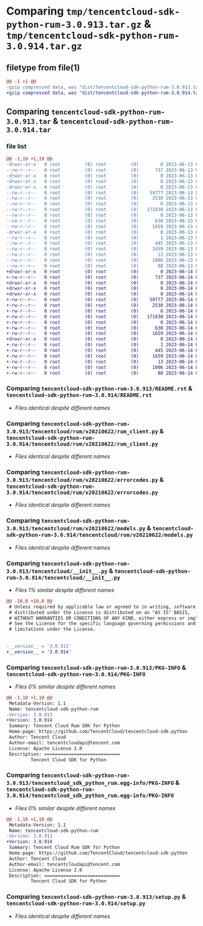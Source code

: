 # Comparing `tmp/tencentcloud-sdk-python-rum-3.0.913.tar.gz` & `tmp/tencentcloud-sdk-python-rum-3.0.914.tar.gz`

## filetype from file(1)

```diff
@@ -1 +1 @@
-gzip compressed data, was "dist/tencentcloud-sdk-python-rum-3.0.913.tar", last modified: Tue Jun 13 02:23:25 2023, max compression
+gzip compressed data, was "dist/tencentcloud-sdk-python-rum-3.0.914.tar", last modified: Wed Jun 14 00:32:35 2023, max compression
```

## Comparing `tencentcloud-sdk-python-rum-3.0.913.tar` & `tencentcloud-sdk-python-rum-3.0.914.tar`

### file list

```diff
@@ -1,19 +1,19 @@
-drwxr-xr-x   0 root         (0) root         (0)        0 2023-06-13 02:23:25.000000 tencentcloud-sdk-python-rum-3.0.913/
--rw-r--r--   0 root         (0) root         (0)      737 2023-06-13 02:23:25.000000 tencentcloud-sdk-python-rum-3.0.913/README.rst
-drwxr-xr-x   0 root         (0) root         (0)        0 2023-06-13 02:23:25.000000 tencentcloud-sdk-python-rum-3.0.913/tencentcloud/
-drwxr-xr-x   0 root         (0) root         (0)        0 2023-06-13 02:23:25.000000 tencentcloud-sdk-python-rum-3.0.913/tencentcloud/rum/
-drwxr-xr-x   0 root         (0) root         (0)        0 2023-06-13 02:23:25.000000 tencentcloud-sdk-python-rum-3.0.913/tencentcloud/rum/v20210622/
--rw-r--r--   0 root         (0) root         (0)    59777 2023-06-13 02:23:25.000000 tencentcloud-sdk-python-rum-3.0.913/tencentcloud/rum/v20210622/rum_client.py
--rw-r--r--   0 root         (0) root         (0)     2530 2023-06-13 02:23:25.000000 tencentcloud-sdk-python-rum-3.0.913/tencentcloud/rum/v20210622/errorcodes.py
--rw-r--r--   0 root         (0) root         (0)        0 2023-06-13 02:23:25.000000 tencentcloud-sdk-python-rum-3.0.913/tencentcloud/rum/v20210622/__init__.py
--rw-r--r--   0 root         (0) root         (0)   171830 2023-06-13 02:23:25.000000 tencentcloud-sdk-python-rum-3.0.913/tencentcloud/rum/v20210622/models.py
--rw-r--r--   0 root         (0) root         (0)        0 2023-06-13 02:23:25.000000 tencentcloud-sdk-python-rum-3.0.913/tencentcloud/rum/__init__.py
--rw-r--r--   0 root         (0) root         (0)      630 2023-06-13 02:23:25.000000 tencentcloud-sdk-python-rum-3.0.913/tencentcloud/__init__.py
--rw-r--r--   0 root         (0) root         (0)     1659 2023-06-13 02:23:25.000000 tencentcloud-sdk-python-rum-3.0.913/PKG-INFO
-drwxr-xr-x   0 root         (0) root         (0)        0 2023-06-13 02:23:25.000000 tencentcloud-sdk-python-rum-3.0.913/tencentcloud_sdk_python_rum.egg-info/
--rw-r--r--   0 root         (0) root         (0)        1 2023-06-13 02:23:25.000000 tencentcloud-sdk-python-rum-3.0.913/tencentcloud_sdk_python_rum.egg-info/dependency_links.txt
--rw-r--r--   0 root         (0) root         (0)      445 2023-06-13 02:23:25.000000 tencentcloud-sdk-python-rum-3.0.913/tencentcloud_sdk_python_rum.egg-info/SOURCES.txt
--rw-r--r--   0 root         (0) root         (0)     1659 2023-06-13 02:23:25.000000 tencentcloud-sdk-python-rum-3.0.913/tencentcloud_sdk_python_rum.egg-info/PKG-INFO
--rw-r--r--   0 root         (0) root         (0)       13 2023-06-13 02:23:25.000000 tencentcloud-sdk-python-rum-3.0.913/tencentcloud_sdk_python_rum.egg-info/top_level.txt
--rw-r--r--   0 root         (0) root         (0)     1006 2023-06-13 02:23:25.000000 tencentcloud-sdk-python-rum-3.0.913/setup.py
--rw-r--r--   0 root         (0) root         (0)       88 2023-06-13 02:23:25.000000 tencentcloud-sdk-python-rum-3.0.913/setup.cfg
+drwxr-xr-x   0 root         (0) root         (0)        0 2023-06-14 00:32:35.000000 tencentcloud-sdk-python-rum-3.0.914/
+-rw-r--r--   0 root         (0) root         (0)      737 2023-06-14 00:32:35.000000 tencentcloud-sdk-python-rum-3.0.914/README.rst
+drwxr-xr-x   0 root         (0) root         (0)        0 2023-06-14 00:32:35.000000 tencentcloud-sdk-python-rum-3.0.914/tencentcloud/
+drwxr-xr-x   0 root         (0) root         (0)        0 2023-06-14 00:32:35.000000 tencentcloud-sdk-python-rum-3.0.914/tencentcloud/rum/
+drwxr-xr-x   0 root         (0) root         (0)        0 2023-06-14 00:32:35.000000 tencentcloud-sdk-python-rum-3.0.914/tencentcloud/rum/v20210622/
+-rw-r--r--   0 root         (0) root         (0)    59777 2023-06-14 00:32:35.000000 tencentcloud-sdk-python-rum-3.0.914/tencentcloud/rum/v20210622/rum_client.py
+-rw-r--r--   0 root         (0) root         (0)     2530 2023-06-14 00:32:35.000000 tencentcloud-sdk-python-rum-3.0.914/tencentcloud/rum/v20210622/errorcodes.py
+-rw-r--r--   0 root         (0) root         (0)        0 2023-06-14 00:32:35.000000 tencentcloud-sdk-python-rum-3.0.914/tencentcloud/rum/v20210622/__init__.py
+-rw-r--r--   0 root         (0) root         (0)   171830 2023-06-14 00:32:35.000000 tencentcloud-sdk-python-rum-3.0.914/tencentcloud/rum/v20210622/models.py
+-rw-r--r--   0 root         (0) root         (0)        0 2023-06-14 00:32:35.000000 tencentcloud-sdk-python-rum-3.0.914/tencentcloud/rum/__init__.py
+-rw-r--r--   0 root         (0) root         (0)      630 2023-06-14 00:32:35.000000 tencentcloud-sdk-python-rum-3.0.914/tencentcloud/__init__.py
+-rw-r--r--   0 root         (0) root         (0)     1659 2023-06-14 00:32:35.000000 tencentcloud-sdk-python-rum-3.0.914/PKG-INFO
+drwxr-xr-x   0 root         (0) root         (0)        0 2023-06-14 00:32:35.000000 tencentcloud-sdk-python-rum-3.0.914/tencentcloud_sdk_python_rum.egg-info/
+-rw-r--r--   0 root         (0) root         (0)        1 2023-06-14 00:32:35.000000 tencentcloud-sdk-python-rum-3.0.914/tencentcloud_sdk_python_rum.egg-info/dependency_links.txt
+-rw-r--r--   0 root         (0) root         (0)      445 2023-06-14 00:32:35.000000 tencentcloud-sdk-python-rum-3.0.914/tencentcloud_sdk_python_rum.egg-info/SOURCES.txt
+-rw-r--r--   0 root         (0) root         (0)     1659 2023-06-14 00:32:35.000000 tencentcloud-sdk-python-rum-3.0.914/tencentcloud_sdk_python_rum.egg-info/PKG-INFO
+-rw-r--r--   0 root         (0) root         (0)       13 2023-06-14 00:32:35.000000 tencentcloud-sdk-python-rum-3.0.914/tencentcloud_sdk_python_rum.egg-info/top_level.txt
+-rw-r--r--   0 root         (0) root         (0)     1006 2023-06-14 00:32:35.000000 tencentcloud-sdk-python-rum-3.0.914/setup.py
+-rw-r--r--   0 root         (0) root         (0)       88 2023-06-14 00:32:35.000000 tencentcloud-sdk-python-rum-3.0.914/setup.cfg
```

### Comparing `tencentcloud-sdk-python-rum-3.0.913/README.rst` & `tencentcloud-sdk-python-rum-3.0.914/README.rst`

 * *Files identical despite different names*

### Comparing `tencentcloud-sdk-python-rum-3.0.913/tencentcloud/rum/v20210622/rum_client.py` & `tencentcloud-sdk-python-rum-3.0.914/tencentcloud/rum/v20210622/rum_client.py`

 * *Files identical despite different names*

### Comparing `tencentcloud-sdk-python-rum-3.0.913/tencentcloud/rum/v20210622/errorcodes.py` & `tencentcloud-sdk-python-rum-3.0.914/tencentcloud/rum/v20210622/errorcodes.py`

 * *Files identical despite different names*

### Comparing `tencentcloud-sdk-python-rum-3.0.913/tencentcloud/rum/v20210622/models.py` & `tencentcloud-sdk-python-rum-3.0.914/tencentcloud/rum/v20210622/models.py`

 * *Files identical despite different names*

### Comparing `tencentcloud-sdk-python-rum-3.0.913/tencentcloud/__init__.py` & `tencentcloud-sdk-python-rum-3.0.914/tencentcloud/__init__.py`

 * *Files 1% similar despite different names*

```diff
@@ -10,8 +10,8 @@
 # Unless required by applicable law or agreed to in writing, software
 # distributed under the License is distributed on an "AS IS" BASIS,
 # WITHOUT WARRANTIES OR CONDITIONS OF ANY KIND, either express or implied.
 # See the License for the specific language governing permissions and
 # limitations under the License.
 
 
-__version__ = '3.0.913'
+__version__ = '3.0.914'
```

### Comparing `tencentcloud-sdk-python-rum-3.0.913/PKG-INFO` & `tencentcloud-sdk-python-rum-3.0.914/PKG-INFO`

 * *Files 0% similar despite different names*

```diff
@@ -1,10 +1,10 @@
 Metadata-Version: 1.1
 Name: tencentcloud-sdk-python-rum
-Version: 3.0.913
+Version: 3.0.914
 Summary: Tencent Cloud Rum SDK for Python
 Home-page: https://github.com/TencentCloud/tencentcloud-sdk-python
 Author: Tencent Cloud
 Author-email: tencentcloudapi@tencent.com
 License: Apache License 2.0
 Description: ============================
         Tencent Cloud SDK for Python
```

### Comparing `tencentcloud-sdk-python-rum-3.0.913/tencentcloud_sdk_python_rum.egg-info/PKG-INFO` & `tencentcloud-sdk-python-rum-3.0.914/tencentcloud_sdk_python_rum.egg-info/PKG-INFO`

 * *Files 0% similar despite different names*

```diff
@@ -1,10 +1,10 @@
 Metadata-Version: 1.1
 Name: tencentcloud-sdk-python-rum
-Version: 3.0.913
+Version: 3.0.914
 Summary: Tencent Cloud Rum SDK for Python
 Home-page: https://github.com/TencentCloud/tencentcloud-sdk-python
 Author: Tencent Cloud
 Author-email: tencentcloudapi@tencent.com
 License: Apache License 2.0
 Description: ============================
         Tencent Cloud SDK for Python
```

### Comparing `tencentcloud-sdk-python-rum-3.0.913/setup.py` & `tencentcloud-sdk-python-rum-3.0.914/setup.py`

 * *Files identical despite different names*

